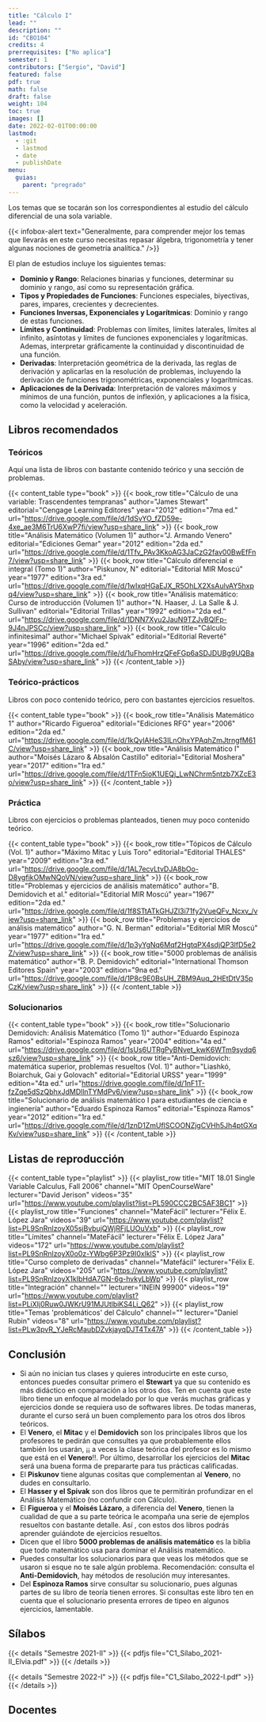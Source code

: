 ```yaml
---
title: "Cálculo I"
lead: ""
description: ""
id: "CBO104"
credits: 4
prerrequisites: ["No aplica"]
semester: 1
contributors: ["Sergio", "David"]
featured: false
pdf: true
math: false
draft: false
weight: 104
toc: true
images: []
date: 2022-02-01T00:00:00
lastmod:
  - :git
  - lastmod
  - date
  - publishDate
menu:
  guias:
    parent: "pregrado"
---
```


Los temas que se tocarán son los correspondientes al estudio del cálculo diferencial de una sola variable.

{{< infobox-alert text="Generalmente, para comprender mejor los temas que llevarás en este curso necesitas repasar álgebra, trigonometría y tener algunas nociones de geometría analítica." />}}

El plan de estudios incluye los siguientes temas:

- **Dominio y Rango**: Relaciones binarias y funciones, determinar su dominio y rango, así como su representación gráfica.
- **Tipos y Propiedades de Funciones**: Funciones especiales, biyectivas, pares, impares, crecientes y decrecientes.
- **Funciones Inversas, Exponenciales y Logarítmicas**: Dominio y rango de estas funciones.
- **Límites y Continuidad**: Problemas con límites, límites laterales, límites al infinito, asíntotas y límites de funciones exponenciales y logarítmicas. Ademas, interpretar gráficamente la continuidad y discontinuidad de una función.
- **Derivadas**: Interpretación geométrica de la derivada, las reglas de derivación y aplicarlas en la resolución de problemas, incluyendo la derivación de funciones trigonométricas, exponenciales y logarítmicas.
- **Aplicaciones de la Derivada**: Interpretación de valores máximos y mínimos de una función, puntos de inflexión, y aplicaciones a la física, como la velocidad y aceleración.

## Libros recomendados

### Teóricos

Aquí una lista de libros con bastante contenido teórico y una sección de problemas.

{{< content_table type="book" >}} {{< book_row title="Cálculo de una variable: Trascendentes tempranas" author="James Stewart" editorial="Cengage Learning Editores" year="2012" edition="7ma ed." url="https://drive.google.com/file/d/1dSvYO_fZD59e-4xe_ae3M6TrU6XwP7fi/view?usp=share_link" >}} {{< book_row title="Análisis Matemático (Volumen 1)" author="J. Armando Venero" editorial="Ediciones Gemar" year="2012" edition="2da ed." url="https://drive.google.com/file/d/1Tfv_PAv3KkoAG3JaCzG2fav00BwEfFn7/view?usp=share_link" >}} {{< book_row title="Cálculo diferencial e integral (Tomo 1)" author="Piskunov, N" editorial="Editorial MIR Moscú" year="1977" edition="3ra ed." url="https://drive.google.com/file/d/1wIxqHGaEJX_R5OhLX2XsAulvAY5hxpq4/view?usp=share_link" >}} {{< book_row title="Análisis matemático: Curso de introducción (Volumen 1)" author="N. Haaser, J. La Salle & J. Sullivan" editorial="Editorial Trillas" year="1992" edition="2da ed." url="https://drive.google.com/file/d/1DNN7Xyu2JauN9TZJvBQlFp-9J4nJPSCc/view?usp=share_link" >}} {{< book_row title="Cálculo infinitesimal" author="Michael Spivak" editorial="Editorial Reverté" year="1996" edition="2da ed." url="https://drive.google.com/file/d/1uFhomHrzQFeFGp6aSDJDUBg9UQBaSAby/view?usp=share_link" >}} {{< /content_table >}}

### Teórico-prácticos

Libros con poco contenido teórico, pero con bastantes ejercicios resueltos.

{{< content_table type="book" >}} {{< book_row title="Análisis Matemático 1" author="Ricardo Figueroa" editorial="Ediciones RFG" year="2006" edition="2da ed." url="https://drive.google.com/file/d/1kQylAHeS3ILnOhxYPAqhZmJtrngfM61C/view?usp=share_link" >}} {{< book_row title="Análisis Matemático I" author="Moisés Lázaro & Absalón Castillo" editorial="Editorial Moshera" year="2017" edition="1ra ed." url="https://drive.google.com/file/d/1TFn5ioK1UEQj_LwNChrm5ntzb7XZcE3o/view?usp=share_link" >}} {{< /content_table >}}

### Práctica

Libros con ejercicios o problemas planteados, tienen muy poco contenido teórico.

{{< content_table type="book" >}} {{< book_row title="Tópicos de Cálculo (Vol. 1)" author="Máximo Mitac y Luis Toro" editorial="Editorial THALES" year="2009" edition="3ra ed." url="https://drive.google.com/file/d/1AL7ecvLtvDJA8bOo-D8ygfikOMwNQoVN/view?usp=share_link" >}} {{< book_row title="Problemas y ejercicios de análisis matemático" author="B. Demidovich et al." editorial="Editorial MIR Moscú" year="1967" edition="2da ed." url="https://drive.google.com/file/d/1f8STtATkGHJZl3i71fy2VueQFv_Ncxv_/view?usp=share_link" >}} {{< book_row title="Problemas y ejercicios de análisis matemático" author="G. N. Berman" editorial="Editorial MIR Moscú" year="1977" edition="1ra ed." url="https://drive.google.com/file/d/1p3yYgNq6Mqf2HgtqPX4sdjQP3lfD5e2Z/view?usp=share_link" >}} {{< book_row title="5000 problemas de análisis matemático" author="B. P. Demidovich" editorial="International Thomson Editores Spain" year="2003" edition="9na ed." url="https://drive.google.com/file/d/1P8c9E0BsUH_ZBM9Auq_2HEtDtV35pCzK/view?usp=share_link" >}} {{< /content_table >}}

### Solucionarios

{{< content_table type="book" >}} {{< book_row title="Solucionario Demidovich: Análisis Matemático (Tomo 1)" author="Eduardo Espinoza Ramos" editorial="Espinoza Ramos" year="2004" edition="4a ed." url="https://drive.google.com/file/d/1sUs6UTRgPyBNvet_kwK6WTm9sydq6sz6/view?usp=share_link" >}} {{< book_row title="Anti-Demidovich: matemática superior, problemas resueltos (Vol. 1)" author="Liashkó, Boiarchuk, Gai y Golovach" editorial="Editorial URSS" year="1999" edition="4ta ed." url="https://drive.google.com/file/d/1nF1T-fzZqe5dSzQbhxJdMDllnTYMdPv6/view?usp=share_link" >}} {{< book_row title="Solucionario de análisis matemático I para estudiantes de ciencia e ingienería" author="Eduardo Espinoza Ramos" editorial="Espinoza Ramos" year="2012" edition="1ra ed." url="https://drive.google.com/file/d/1znD1ZmUflSCOONZjgCVHh5Jh4ptGXqKv/view?usp=share_link" >}} {{< /content_table >}}

## Listas de reproducción

{{< content_table type="playlist" >}} {{< playlist_row title="MIT 18.01 Single Variable Calculus, Fall 2006" channel="MIT OpenCourseWare" lecturer="David Jerison" videos="35" url="https://www.youtube.com/playlist?list=PL590CCC2BC5AF3BC1" >}} {{< playlist_row title="Funciones" channel="MateFácil" lecturer="Félix E. López Jara" videos="39" url="https://www.youtube.com/playlist?list=PL9SnRnlzoyX05sjBvbujQWjRFjLUOuVxb" >}} {{< playlist_row title="Límites" channel="MateFácil" lecturer="Félix E. López Jara" videos="172" url="https://www.youtube.com/playlist?list=PL9SnRnlzoyX0o0z-YWbg6P3Pz9I0xlklS" >}} {{< playlist_row title="Curso completo de derivadas" channel="Matefácil" lecturer="Félix E. López Jara" videos="205" url="https://www.youtube.com/playlist?list=PL9SnRnlzoyX1kIbHdA7GN-6g-hvkyLbWp" >}} {{< playlist_row title="Integración" channel="" lecturer="INEIN 99900" videos="19" url="https://www.youtube.com/playlist?list=PLiXIj0Ruw0JWKrU91MJUtlbiKS4Li_Q62" >}} {{< playlist_row title="Temas 'problemáticos' del Cálculo" channel="" lecturer="Daniel Rubin" videos="8" url="https://www.youtube.com/playlist?list=PLw3pvR_YJeRcMaubDZvkjayqDJT4Tx47A" >}} {{< /content_table >}}

## Conclusión

- Si aún no inician tus clases y quieres introducirte en este curso, entonces puedes consultar primero el **Stewart** ya que su contenido es más didáctico en comparación a los otros dos. Ten en cuenta que este libro tiene un enfoque al modelado por lo que verás muchas gráficas y ejercicios donde se requiera uso de softwares libres. De todas maneras, durante el curso será un buen complemento para los otros dos libros teóricos.
- El **Venero**, el **Mitac** y el **Demidovich** son los principales libros que los profesores te pedirán que consultes ya que probablemente ellos también los usarán, ¡¡ a veces la clase teórica del profesor es lo mismo que está en el **Venero**!!. Por último, desarrollar los ejercicios del **Mitac** será una buena forma de prepararte para tus prácticas calificadas.
- El **Piskunov** tiene algunas cositas que complementan al **Venero**, no dudes en consultarlo.
- El **Hasser y el Spivak** son dos libros que te permitirán profundizar en el Análisis Matemático (no confundir con Cálculo).
- El **Figueroa** y el **Moisés Lázaro**, a diferencia del **Venero**, tienen la cualidad de que a su parte teórica le acompaña una serie de ejemplos resueltos con bastante detalle. Así , con estos dos libros podrás aprender guiándote de ejercicios resueltos.
- Dicen que el libro **5000 problemas de análisis matemático** es la biblia que todo matemático usa para dominar el Análisis matemático.
- Puedes consultar los solucionarios para que veas los métodos que se usaron si esque no te sale algún problema. Recomendación: consulta el **Anti-Demidovich**, hay métodos de resolución muy interesantes.
- Del **Espinoza Ramos** sirve consultar su solucionario, pues algunas partes de su libro de teoría tienen errores. Si consultas este libro ten en cuenta que el solucionario presenta errores de tipeo en algunos ejercicios, lamentable.

## Sílabos

{{< details "Semestre 2021-II" >}} {{< pdfjs file="C1_Sílabo_2021-II_Elvia.pdf" >}} {{< /details >}}

{{< details "Semestre 2022-I" >}} {{< pdfjs file="C1_Sílabo_2022-I.pdf" >}} {{< /details >}}

## Docentes
